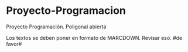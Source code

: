 # Proyecto-Programacion
Proyecto Programación. Poligonal abierta

Los textos se deben poner en formato de MARCDOWN. Revisar eso. #de favor#
